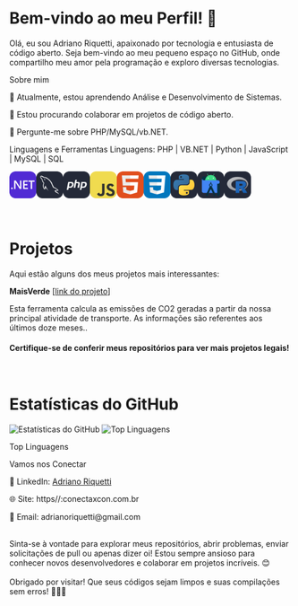 # Bem-vindo ao meu Perfil! 👋

Olá, eu sou Adriano Riquetti, apaixonado por tecnologia e entusiasta de código aberto. Seja bem-vindo ao meu pequeno espaço no GitHub, onde compartilho meu amor pela programação e exploro diversas tecnologias.

Sobre mim
<p>🌱 Atualmente, estou aprendendo Análise e Desenvolvimento de Sistemas.</p>
<p>👯 Estou procurando colaborar em projetos de código aberto.</p>
<p>💬 Pergunte-me sobre PHP/MySQL/vb.NET.</p>

Linguagens e Ferramentas
Linguagens: PHP | VB.NET | Python | JavaScript | MySQL | SQL

<p dir="auto"><img src="https://raw.githubusercontent.com/tandpfun/skill-icons/main/icons/DotNet.svg" style="width: 48px;"><img src="https://raw.githubusercontent.com/tandpfun/skill-icons/main/icons/MySQL-Dark.svg" style="width: 48px;"><img src="https://raw.githubusercontent.com/tandpfun/skill-icons/main/icons/PHP-Dark.svg" style="width: 48px;"><img src="https://raw.githubusercontent.com/tandpfun/skill-icons/main/icons/JavaScript.svg" style="width: 48px;"><img src="https://raw.githubusercontent.com/tandpfun/skill-icons/main/icons/HTML.svg" style="width: 48px;"><img src="https://raw.githubusercontent.com/tandpfun/skill-icons/main/icons/CSS.svg" style="width: 48px;"><img src="https://raw.githubusercontent.com/tandpfun/skill-icons/main/icons/Python-Dark.svg" style="width: 48px;"><img src="https://raw.githubusercontent.com/tandpfun/skill-icons/main/icons/AndroidStudio-Dark.svg" style="width: 48px;"><img src="https://raw.githubusercontent.com/tandpfun/skill-icons/main/icons/R-Dark.svg" style="width: 48px;"></p>

<br />

<h1>Projetos</h1>
Aqui estão alguns dos meus projetos mais interessantes:

<br />
<p><strong>MaisVerde</strong> [<a href="https://maisverde.carsten.com.br">link do projeto</a>]</p>
<p>Esta ferramenta calcula as emissões de CO2 geradas a partir da nossa principal atividade de transporte. As informações são referentes aos últimos doze meses..</p>



<h4>Certifique-se de conferir meus repositórios para ver mais projetos legais!</h4>
<br />

<h1>Estatísticas do GitHub</h1>

<img src="https://github-readme-stats.vercel.app/api?username=riquetti95&amp;show_icons=true&amp;count_private=true&amp;hide=prs&amp;theme=radical" alt="Estatísticas do GitHub">
<img src="https://github-readme-stats.vercel.app/api/top-langs/?username=riquetti95&amp;layout=compact&amp;theme=radical" alt="Top Linguagens">

Top Linguagens

Vamos nos Conectar
<p>💼 LinkedIn: <a href="https://www.linkedin.com/in/adriano-riquetti/" >Adriano Riquetti</a></p>
<p>🌐 Site: https//:conectaxcon.com.br</p>
<p>📧 Email: adrianoriquetti@gmail.com</p>

<br />
Sinta-se à vontade para explorar meus repositórios, abrir problemas, enviar solicitações de pull ou apenas dizer oi! Estou sempre ansioso para conhecer novos desenvolvedores e colaborar em projetos incríveis. 😊
<br />
<br />
Obrigado por visitar! Que seus códigos sejam limpos e suas compilações sem erros! 👨‍💻✨
